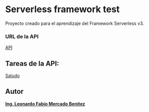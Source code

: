 # Serverless framework test
Proyecto creado para el aprendizaje del Framework Serverless v3.

### URL de la API
[API](https://afy1sxz0b9.execute-api.us-west-2.amazonaws.com/)

## Tareas de la API:
[Saludo](https://afy1sxz0b9.execute-api.us-west-2.amazonaws.com/)


## Autor
[**Ing. Leonardo Fabio Mercado Benítez**](https://www.linkedin.com/in/leonardofabiomercadobenitez/)
